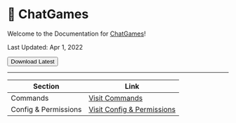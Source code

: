 # :speech_balloon: ChatGames

Welcome to the Documentation for [ChatGames](https://github.com/yakovliam-com/chatgames)!

Last Updated: Apr 1, 2022

<a href="https://nightly.link/yakovliam-com/chatgames/workflows/gradle/main/ChatGames%20Artifacts.zip"
   target="_blank">
    <button>Download Latest
    </button>
</a>

---

| Section                     | Link                                                      |
| --------------------------- | --------------------------------------------------------- |
| Commands                  | [Visit Commands](plugins/chatgames/commands.md)                               |
| Config & Permissions      | [Visit Config & Permissions](plugins/chatgames/configandpermissions.md)       |



